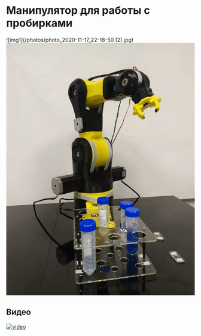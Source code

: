 # Манипулятор для работы с пробирками
![img1](/photos/photo_2020-11-17_22-18-50 (2).jpg)
![img1](/photos/photo_2020-11-18_23-07-32.jpg)

## Видео
[![video](https://img.youtube.com/vi/dG8mrK4G64I/0.jpg)](https://youtu.be/dG8mrK4G64I)
